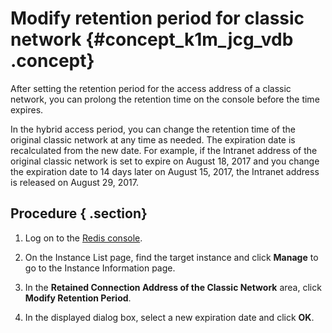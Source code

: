 # Modify retention period for classic network {#concept_k1m_jcg_vdb .concept}

After setting the retention period for the access address of a classic network, you can prolong the retention time on the console before the time expires.

In the hybrid access period, you can change the retention time of the original classic network at any time as needed. The expiration date is recalculated from the new date. For example, if the Intranet address of the original classic network is set to expire on August 18, 2017 and you change the expiration date to 14 days later on August 15, 2017, the Intranet address is released on August 29, 2017.

## Procedure { .section}

1.  Log on to the [Redis console](https://kvstore.console.aliyun.com/).
2.  On the Instance List page, find the target instance and click **Manage** to go to the Instance Information page.
3.  In the **Retained Connection Address of the Classic Network** area, click **Modify Retention Period**.

4.  In the displayed dialog box, select a new expiration date and click **OK**.

